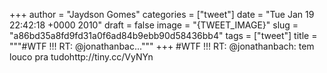 
+++
author = "Jaydson Gomes"
categories = ["tweet"]
date = "Tue Jan 19 22:42:18 +0000 2010"
draft = false
image = "{TWEET_IMAGE}"
slug = "a86bd35a8fd9fd31a0f6ad84b9ebb90d58436bb4"
tags = ["tweet"]
title = """#WTF !!! RT: @jonathanbac..."""
+++
#WTF !!! RT: @jonathanbach: tem louco pra tudohttp://tiny.cc/VyNYn
